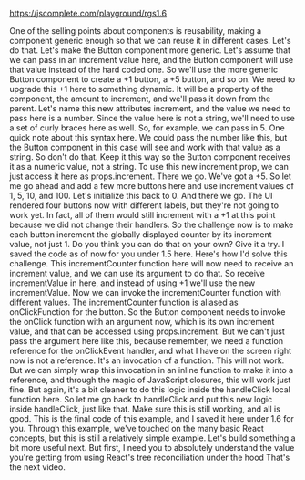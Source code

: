 https://jscomplete.com/playground/rgs1.6

One of the selling points about components is reusability, making a component generic enough so that we can reuse it in different cases. Let's do that. Let's make the Button
component more generic. Let's assume that we can pass in an increment value here, and the Button component will use that value instead of the hard coded one. So we'll use the 
more generic Button component to create a +1 button, a +5 button, and so on. We need to upgrade this +1 here to something dynamic. It will be a property of the component, the 
amount to increment, and we'll pass it down from the parent. Let's name this new attributes increment, and the value we need to pass here is a number. Since the value here is 
not a string, we'll need to use a set of curly braces here as well. So, for example, we can pass in 5. One quick note about this syntax here. We could pass the number like this,
but the Button component in this case will see and work with that value as a string. So don't do that. Keep it this way so the Button component receives it as a numeric value, 
not a string. To use this new increment prop, we can just access it here as props.increment. There we go. We've got a +5. So let me go ahead and add a few more buttons here and
use increment values of 1, 5, 10, and 100. Let's initialize this back to 0. And there we go. The UI rendered four buttons now with different labels, but they're not going to work
yet. In fact, all of them would still increment with a +1 at this point because we did not change their handlers. So the challenge now is to make each button increment the 
globally displayed counter by its increment value, not just 1. Do you think you can do that on your own? Give it a try. I saved the code as of now for you under 1.5 here. 
Here's how I'd solve this challenge. This incrementCounter function here will now need to receive an increment value, and we can use its argument to do that. So receive 
incrementValue in here, and instead of using +1 we'll use the new incrementValue. Now we can invoke the incrementCounter function with different values. The incrementCounter
function is aliased as onClickFunction for the button. So the Button component needs to invoke the onClick function with an argument now, which is its own increment value, and
that can be accessed using props.increment. But we can't just pass the argument here like this, because remember, we need a function reference for the onClickEvent handler, and 
what I have on the screen right now is not a reference. It's an invocation of a function. This will not work. But we can simply wrap this invocation in an inline function to make
it into a reference, and through the magic of JavaScript closures, this will work just fine. But again, it's a bit cleaner to do this logic inside the handleClick local function
here. So let me go back to handleClick and put this new logic inside handleClick, just like that. Make sure this is still working, and all is good. This is the final code of this
example, and I saved it here under 1.6 for you. Through this example, we've touched on the many basic React concepts, but this is still a relatively simple example. Let's build
something a bit more useful next. But first, I need you to absolutely understand the value you're getting from using React's tree reconciliation under the hood That's the next
video.
